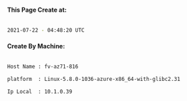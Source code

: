 
   
#### This Page Create at:

```bash

2021-07-22 - 04:48:20 UTC

```

#### Create By Machine:

```bash

Host Name : fv-az71-816

platform  : Linux-5.8.0-1036-azure-x86_64-with-glibc2.31

Ip Local  : 10.1.0.39

```

